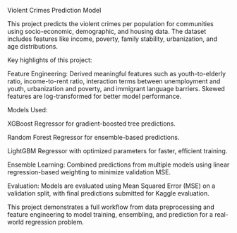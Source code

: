 Violent Crimes Prediction Model

This project predicts the violent crimes per population for communities using socio-economic, demographic, and housing data. The dataset includes features like income, poverty, family stability, urbanization, and age distributions.

Key highlights of this project:

Feature Engineering: Derived meaningful features such as youth-to-elderly ratio, income-to-rent ratio, interaction terms between unemployment and youth, urbanization and poverty, and immigrant language barriers. Skewed features are log-transformed for better model performance.

Models Used:

XGBoost Regressor for gradient-boosted tree predictions.

Random Forest Regressor for ensemble-based predictions.

LightGBM Regressor with optimized parameters for faster, efficient training.

Ensemble Learning: Combined predictions from multiple models using linear regression-based weighting to minimize validation MSE.

Evaluation: Models are evaluated using Mean Squared Error (MSE) on a validation split, with final predictions submitted for Kaggle evaluation.

This project demonstrates a full workflow from data preprocessing and feature engineering to model training, ensembling, and prediction for a real-world regression problem.
